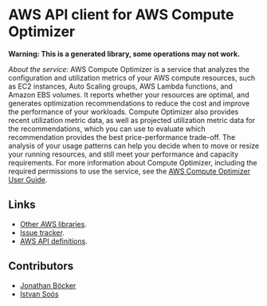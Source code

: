 # AWS API client for AWS Compute Optimizer

**Warning: This is a generated library, some operations may not work.**

*About the service:*
AWS Compute Optimizer is a service that analyzes the configuration and
utilization metrics of your AWS compute resources, such as EC2 instances,
Auto Scaling groups, AWS Lambda functions, and Amazon EBS volumes. It
reports whether your resources are optimal, and generates optimization
recommendations to reduce the cost and improve the performance of your
workloads. Compute Optimizer also provides recent utilization metric data,
as well as projected utilization metric data for the recommendations, which
you can use to evaluate which recommendation provides the best
price-performance trade-off. The analysis of your usage patterns can help
you decide when to move or resize your running resources, and still meet
your performance and capacity requirements. For more information about
Compute Optimizer, including the required permissions to use the service,
see the <a
href="https://docs.aws.amazon.com/compute-optimizer/latest/ug/">AWS Compute
Optimizer User Guide</a>.

## Links

- [Other AWS libraries](https://github.com/agilord/aws_client/tree/master/generated).
- [Issue tracker](https://github.com/agilord/aws_client/issues).
- [AWS API definitions](https://github.com/aws/aws-sdk-js/tree/master/apis).

## Contributors

- [Jonathan Böcker](https://github.com/Schwusch)
- [Istvan Soós](https://github.com/isoos)

